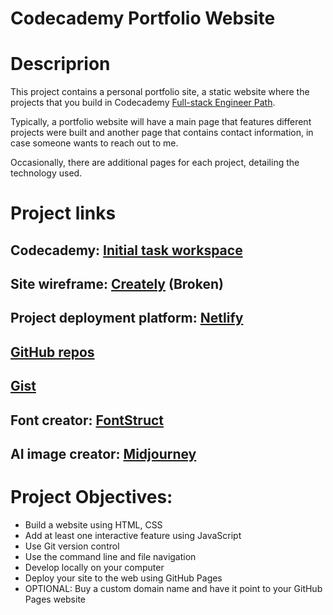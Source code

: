 # Codecademy Portfolio Website
# Descriprion
This project contains a personal portfolio site, a static website where the projects that you build in Codecademy [Full-stack Engineer Path](https://www.codecademy.com/career-journey/full-stack-engineer). 

Typically, a portfolio website will have a main page that features different projects were built and another page that contains contact information, in case someone wants to reach out to me. 

Occasionally, there are additional pages for each project, detailing the technology used.
# Project links
## Codecademy: [Initial task workspace](https://www.codecademy.com/journeys/full-stack-engineer/paths/fscj-22-building-interactive-websites/tracks/fscj-22-portfolio-project-personal-portfolio-website/modules/wdcp-22-personal-portfolio-project-038ecbc8-d57e-4b30-93a4-f70e0ee627ce/kanban_projects/portfolio-website)
## Site wireframe: [Creately](https://app.creately.com/d/VauS7vMUZ9x/edit) (Broken)
## Project deployment platform: [Netlify](https://app.netlify.com/signup/start)
## [GitHub repos](https://github.com/PetroKabina?tab=repositories)
## [Gist](https://gist.github.com/PetroKabina)
## Font creator: [FontStruct](https://fontstruct.com/)
## AI image creator: [Midjourney](https://www.midjourney.com/)
# Project Objectives:
* Build a website using HTML, CSS
* Add at least one interactive feature using JavaScript
* Use Git version control
* Use the command line and file navigation
* Develop locally on your computer
* Deploy your site to the web using GitHub Pages
* OPTIONAL: Buy a custom domain name and have it point to your GitHub Pages website 
